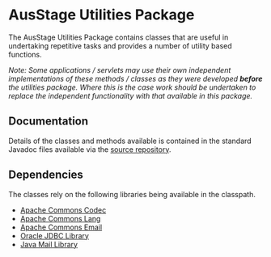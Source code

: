 # AusStage Utilities Package #

The AusStage Utilities Package contains classes that are useful in undertaking repetitive tasks and provides a number of utility based functions.

_Note: Some applications / servlets may use their own independent implementations of these methods / classes as they were developed **before** the utilities package. Where this is the case work should be undertaken to replace the independent functionality with that available in this package._

## Documentation ##

Details of the classes and methods available is contained in the standard Javadoc files available via the [source repository](http://aus-e-stage.googlecode.com/svn/trunk/utils-lib/docs/api/index.html).

## Dependencies ##

The classes rely on the following libraries being available in the classpath.

  * [Apache Commons Codec](http://commons.apache.org/codec/)
  * [Apache Commons Lang](http://commons.apache.org/lang/)
  * [Apache Commons Email](http://commons.apache.org/email/)
  * [Oracle JDBC Library](http://www.oracle.com/technology/software/tech/java/sqlj_jdbc/index.html)
  * [Java Mail Library](http://www.oracle.com/technetwork/java/index-jsp-139225.html)